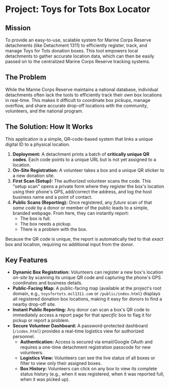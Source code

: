 # Project: Toys for Tots Box Locator

## Mission

To provide an easy-to-use, scalable system for Marine Corps Reserve detachments (like Detachment 1311) to efficiently register, track, and manage Toys for Tots donation boxes. This tool empowers local detachments to gather accurate location data, which can then be easily passed on to the centralized Marine Corps Reserve tracking systems.

## The Problem

While the Marine Corps Reserve maintains a national database, individual detachments often lack the tools to efficiently track their *own* box locations in real-time. This makes it difficult to coordinate box pickups, manage overflow, and share accurate drop-off locations with the community, volunteers, and the national program.

## The Solution: How It Works

This application is a simple, QR-code-based system that links a unique digital ID to a physical location.

1.  **Deployment:** A detachment prints a batch of **critically unique QR codes**. Each code points to a unique URL but is not yet assigned to a location.
2.  **On-Site Registration:** A volunteer takes a box and a unique QR sticker to a new donation site.
3.  **First Scan (Setup):** The authorized volunteer scans the code. This "setup scan" opens a private form where they register the box's location using their phone's GPS, add/correct the address, and log the host business name and a point of contact.
4.  **Public Scans (Reporting):** Once registered, any *future* scan of that *same code* by a donor or member of the public leads to a simple, branded webpage. From here, they can instantly report:
    * The box is full.
    * The box needs a pickup.
    * There is a problem with the box.

Because the QR code is unique, the report is automatically tied to that *exact* box and location, requiring no additional input from the donor.

## Key Features

* **Dynamic Box Registration:** Volunteers can register a new box's location *on-site* by scanning its unique QR code and capturing the phone's GPS coordinates and business details.
* **Public-Facing Map:** A public-facing map (available at the project's root domain, e.g., `toysfortots.mcl1311.com` or `/public/index.html`) displays all registered donation box locations, making it easy for donors to find a nearby drop-off site.
* **Instant Public Reporting:** Any donor can scan a box's QR code to immediately access a report page for that *specific* box to flag it for pickup or report a problem.
* **Secure Volunteer Dashboard:** A password-protected dashboard (`/index.html`) provides a real-time logistics view for authorized personnel.
    * **Authentication:** Access is secured via email/Google OAuth and requires a one-time detachment registration passcode for new volunteers.
    * **Logistics View:** Volunteers can see the live status of all boxes or filter to view only their assigned boxes.
    * **Box History:** Volunteers can click on any box to view its complete status history (e.g., when it was registered, when it was reported full, when it was picked up).
